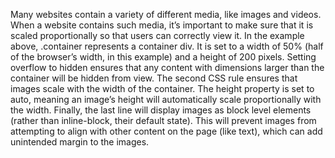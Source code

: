 Many websites contain a variety of different media, like images and videos. When a website contains such media, 
it’s important to make sure that it is scaled proportionally so that users can correctly view it.
In the example above, .container represents a container div. 
It is set to a width of 50% (half of the browser’s width, in this example) and a height of 200 pixels. 
Setting overflow to hidden ensures that any content with dimensions larger than the container will be hidden from view.
The second CSS rule ensures that images scale with the width of the container. 
The height property is set to auto, meaning an image’s height will automatically scale proportionally with the width. 
Finally, the last line will display images as block level elements (rather than inline-block, their default state). 
This will prevent images from attempting to align with other content on the page (like text), which can add unintended margin to the images.
